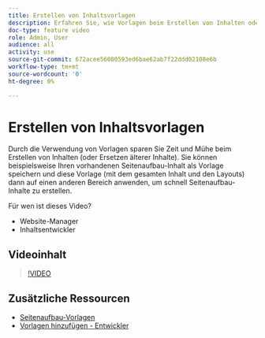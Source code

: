 ```yaml
---
title: Erstellen von Inhaltsvorlagen
description: Erfahren Sie, wie Vorlagen beim Erstellen von Inhalten oder Ersetzen älterer Inhalte Zeit und Mühe sparen können.
doc-type: feature video
role: Admin, User
audience: all
activity: use
source-git-commit: 672acee56080593ed6bae62ab7f22ddd02108e6b
workflow-type: tm+mt
source-wordcount: '0'
ht-degree: 0%

---
```


# Erstellen von Inhaltsvorlagen

Durch die Verwendung von Vorlagen sparen Sie Zeit und Mühe beim Erstellen von Inhalten (oder Ersetzen älterer Inhalte). Sie können beispielsweise Ihren vorhandenen Seitenaufbau-Inhalt als Vorlage speichern und diese Vorlage (mit dem gesamten Inhalt und den Layouts) dann auf einen anderen Bereich anwenden, um schnell Seitenaufbau-Inhalte zu erstellen.

Für wen ist dieses Video?

- Website-Manager
- Inhaltsentwickler

## Videoinhalt

>[!VIDEO](https://video.tv.adobe.com/v/343787?quality=12&learn=on)

## Zusätzliche Ressourcen

- [Seitenaufbau-Vorlagen](https://docs.magento.com/user-guide/cms/page-builder-templates.html)
- [Vorlagen hinzufügen - Entwickler](https://devdocs.magento.com/page-builder/docs/content-types/create/add-templates.html)
